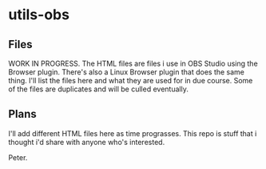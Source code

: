 # utils-obs
Files
---------------------------------------------------------------------------------------------------------------------------------------------
WORK IN PROGRESS. 
The HTML files are files i use in OBS Studio using the Browser plugin. There's also a Linux Browser plugin that does the same thing.
I'll list the files here and what they are used for in due course. Some of the files are duplicates and will be culled eventually.

Plans
---------------------------------------------------------------------------------------------------------------------------------------------
I'll add different HTML files here as time prograsses. 
This repo is stuff that i thought i'd share with anyone who's interested.

Peter.
